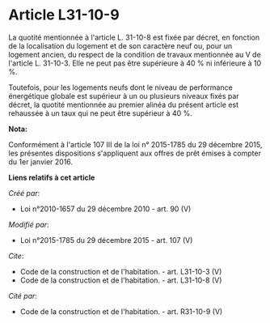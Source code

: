 # Article L31-10-9

La quotité mentionnée à l'article L. 31-10-8 est fixée par décret, en fonction de la localisation du logement et de son
caractère neuf ou, pour un logement ancien, du respect de la condition de travaux mentionnée au V de l'article L. 31-10-3.
Elle ne peut pas être supérieure à 40 % ni inférieure à 10 %. 

Toutefois, pour les logements neufs dont le niveau de performance énergétique globale est supérieur à un ou plusieurs niveaux
fixés par décret, la quotité mentionnée au premier alinéa du présent article est rehaussée à un taux qui ne peut être
supérieur à 40 %.

**Nota:**

Conformément à l'article 107 III de la loi n° 2015-1785 du 29 décembre 2015, les présentes dispositions s'appliquent aux
offres de prêt émises à compter du 1er janvier 2016.

**Liens relatifs à cet article**

_Créé par_:

  - Loi n°2010-1657 du 29 décembre 2010 - art. 90 (V)

_Modifié par_:

  - Loi n°2015-1785 du 29 décembre 2015 - art. 107 (V)

_Cite_:

  - Code de la construction et de l'habitation. - art. L31-10-3 (V)
  - Code de la construction et de l'habitation. - art. L31-10-8 (V)

_Cité par_:

  - Code de la construction et de l'habitation. - art. R31-10-9 (V)
